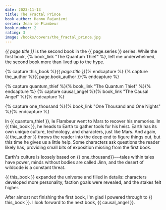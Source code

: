 ```yaml
---
date: 2023-11-13
title: The Fractal Prince
book_author: Hannu Rajaniemi
series: Jean le Flambeur
book_number: 2
rating: 3
image: /books/covers/the_fractal_prince.jpg
---
```


<cite class="book-title">{{ page.title }}</cite> is the second book in the
<span class="book-series">{{ page.series }}</span> series. While the first
book, {% book_link "The Quantum Thief" %}, left me
underwhelmed, the second book more than lived up to the hype.

{% capture this_book %}<cite class="book-title">{{ page.title }}</cite>{% endcapture %}
{% capture the_author %}<span class="author-name">{{ page.book_author }}</span>{% endcapture %}

{% capture quantum_thief %}{% book_link "The Quantum Thief" %}{% endcapture %}
{% capture causal_angel %}{% book_link "The Causal Angel" %}{% endcapture %}

{% capture one_thousand %}{% book_link "One Thousand and One Nights" %}{% endcapture %}

In {{ quantum_thief }}, le Flambeur went to Mars to recover his memories. In
{{ this_book }}, he heads to Earth to gather tools for his heist. Earth has
its own unique culture, technology, and characters, just like Mars. And again,
{{ the_author }} throws the reader into the deep end to figure things out, but
this time he gives us a little help. Some characters ask questions the reader
likely has, providing small bits of exposition missing from the first book.

Earth's culture is loosely based on {{ one_thousand}}---tales within tales
have power, minds without bodies are called Jinn, and the desert of wildcode
is a constant threat.

{{ this_book }} expanded the universe and filled in details: characters
developed more personality, faction goals were revealed, and the stakes felt
higher.

After almost not finishing the first book, I'm glad I powered through to {{
this_book }}. I look forward to the next book, {{ causal_angel }}.
